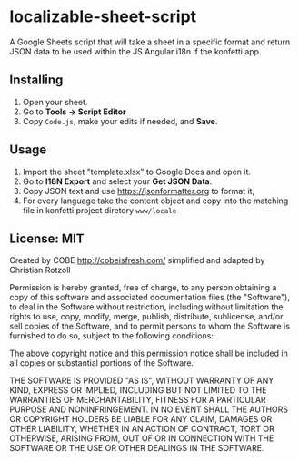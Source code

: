 # localizable-sheet-script
A Google Sheets script that will take a sheet in a specific format and return JSON data to be used within the JS Angular i18n if the konfetti app. 

## Installing

1. Open your sheet.
2. Go to **Tools -> Script Editor**
3. Copy `Code.js`, make your edits if needed, and **Save**.

## Usage

1. Import the sheet "template.xlsx" to Google Docs and open it.
2. Go to **I18N Export** and select your **Get JSON Data**.
3. Copy JSON text and use https://jsonformatter.org to format it,
4. For every language take the content object and copy into the matching file in konfetti project diretory `www/locale`


## License: MIT

Created by COBE http://cobeisfresh.com/ simplified and adapted by Christian Rotzoll

Permission is hereby granted, free of charge, to any person obtaining a copy of this software and associated documentation files (the "Software"), to deal in the Software without restriction, including without limitation the rights to use, copy, modify, merge, publish, distribute, sublicense, and/or sell copies of the Software, and to permit persons to whom the Software is furnished to do so, subject to the following conditions:

The above copyright notice and this permission notice shall be included in all copies or substantial portions of the Software.

THE SOFTWARE IS PROVIDED "AS IS", WITHOUT WARRANTY OF ANY KIND, EXPRESS OR IMPLIED, INCLUDING BUT NOT LIMITED TO THE WARRANTIES OF MERCHANTABILITY, FITNESS FOR A PARTICULAR PURPOSE AND NONINFRINGEMENT. IN NO EVENT SHALL THE AUTHORS OR COPYRIGHT HOLDERS BE LIABLE FOR ANY CLAIM, DAMAGES OR OTHER LIABILITY, WHETHER IN AN ACTION OF CONTRACT, TORT OR OTHERWISE, ARISING FROM, OUT OF OR IN CONNECTION WITH THE SOFTWARE OR THE USE OR OTHER DEALINGS IN THE SOFTWARE.
